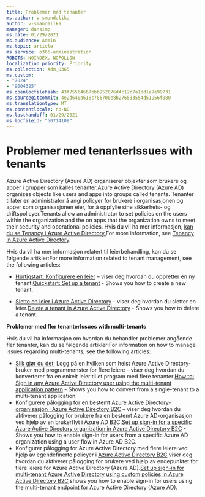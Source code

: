 ```yaml
---
title: Problemer med tenanter
ms.author: v-smandalika
author: v-smandalika
manager: dansimp
ms.date: 01/29/2021
ms.audience: Admin
ms.topic: article
ms.service: o365-administration
ROBOTS: NOINDEX, NOFOLLOW
localization_priority: Priority
ms.collection: Adm_O365
ms.custom:
- "7824"
- "9004325"
ms.openlocfilehash: 43f75564667bbb952076d4c12d7a1dd1e7e99731
ms.sourcegitcommit: 4e2d640a618c786700e8b276533554d51956f080
ms.translationtype: MT
ms.contentlocale: nb-NO
ms.lasthandoff: 01/29/2021
ms.locfileid: "50714109"
---
```

# <a name="issues-with-tenants"></a><span data-ttu-id="6f1ce-102">Problemer med tenanter</span><span class="sxs-lookup"><span data-stu-id="6f1ce-102">Issues with tenants</span></span>

<span data-ttu-id="6f1ce-103">Azure Active Directory (Azure AD) organiserer objekter som brukere og apper i grupper som kalles tenanter.</span><span class="sxs-lookup"><span data-stu-id="6f1ce-103">Azure Active Directory (Azure AD) organizes objects like users and apps into groups called tenants.</span></span> <span data-ttu-id="6f1ce-104">Tenanter tillater en administrator å angi policyer for brukere i organisasjonen og apper som organisasjonen eier, for å oppfylle sine sikkerhets- og driftspolicyer.</span><span class="sxs-lookup"><span data-stu-id="6f1ce-104">Tenants allow an administrator to set policies on the users within the organization and the on apps that the organization owns to meet their security and operational policies.</span></span> <span data-ttu-id="6f1ce-105">Hvis du vil ha mer informasjon, [kan du se Tenancy i Azure Active Directory.](https://docs.microsoft.com/azure/active-directory/develop/single-and-multi-tenant-apps)</span><span class="sxs-lookup"><span data-stu-id="6f1ce-105">For more information, see [Tenancy in Azure Active Directory](https://docs.microsoft.com/azure/active-directory/develop/single-and-multi-tenant-apps).</span></span>

<span data-ttu-id="6f1ce-106">Hvis du vil ha mer informasjon relatert til leierbehandling, kan du se følgende artikler:</span><span class="sxs-lookup"><span data-stu-id="6f1ce-106">For more information related to tenant management, see the following articles:</span></span>

- <span data-ttu-id="6f1ce-107">[Hurtigstart: Konfigurere en leier](https://docs.microsoft.com/azure/active-directory/develop/quickstart-create-new-tenant) – viser deg hvordan du oppretter en ny tenant.</span><span class="sxs-lookup"><span data-stu-id="6f1ce-107">[Quickstart: Set up a tenant](https://docs.microsoft.com/azure/active-directory/develop/quickstart-create-new-tenant) - Shows you how to create a new tenant.</span></span>

- <span data-ttu-id="6f1ce-108">[Slette en leier i Azure Active Directory](https://docs.microsoft.com/azure/active-directory/enterprise-users/directory-delete-howto) – viser deg hvordan du sletter en leier.</span><span class="sxs-lookup"><span data-stu-id="6f1ce-108">[Delete a tenant in Azure Active Directory](https://docs.microsoft.com/azure/active-directory/enterprise-users/directory-delete-howto) - Shows you how to delete a tenant.</span></span>

<span data-ttu-id="6f1ce-109">**Problemer med fler tenanter**</span><span class="sxs-lookup"><span data-stu-id="6f1ce-109">**Issues with multi-tenants**</span></span>

<span data-ttu-id="6f1ce-110">Hvis du vil ha informasjon om hvordan du behandler problemer angående fler tenanter, kan du se følgende artikler:</span><span class="sxs-lookup"><span data-stu-id="6f1ce-110">For information on how to manage issues regarding multi-tenants, see the following articles:</span></span>

- <span data-ttu-id="6f1ce-111">[Slik gjør du det:](https://docs.microsoft.com/azure/active-directory/develop/howto-convert-app-to-be-multi-tenant) Logg på en hvilken som helst Azure Active Directory-bruker med programmønster for flere leiere – viser deg hvordan du konverterer fra en enkelt leier til et program med flere tenanter.</span><span class="sxs-lookup"><span data-stu-id="6f1ce-111">[How to: Sign in any Azure Active Directory user using the multi-tenant application pattern](https://docs.microsoft.com/azure/active-directory/develop/howto-convert-app-to-be-multi-tenant) - Shows you how to convert from a single-tenant to a multi-tenant application.</span></span>
- <span data-ttu-id="6f1ce-112">Konfigurere pålogging for en bestemt [Azure Active Directory-organisasjon i Azure Active Directory B2C](https://docs.microsoft.com/azure/active-directory-b2c/identity-provider-azure-ad-single-tenant?pivots=b2c-user-flow) – viser deg hvordan du aktiverer pålogging for brukere fra en bestemt Azure AD-organisasjon ved hjelp av en brukerflyt i Azure AD B2C.</span><span class="sxs-lookup"><span data-stu-id="6f1ce-112">[Set up sign-in for a specific Azure Active Directory organization in Azure Active Directory B2C](https://docs.microsoft.com/azure/active-directory-b2c/identity-provider-azure-ad-single-tenant?pivots=b2c-user-flow) - Shows you how to enable sign-in for users from a specific Azure AD organization using a user flow in Azure AD B2C.</span></span>
- <span data-ttu-id="6f1ce-113">Konfigurer pålogging for Azure Active Directory med flere leiere ved hjelp av egendefinerte policyer i [Azure Active Directory B2C](https://docs.microsoft.com/azure/active-directory-b2c/identity-provider-azure-ad-multi-tenant?pivots=b2c-custom-policy) viser deg hvordan du aktiverer pålogging for brukere ved hjelp av endepunktet for flere leiere for Azure Active Directory (Azure AD).</span><span class="sxs-lookup"><span data-stu-id="6f1ce-113">[Set up sign-in for multi-tenant Azure Active Directory using custom policies in Azure Active Directory B2C](https://docs.microsoft.com/azure/active-directory-b2c/identity-provider-azure-ad-multi-tenant?pivots=b2c-custom-policy)  shows you how to enable sign-in for users using the multi-tenant endpoint for Azure Active Directory (Azure AD).</span></span>






